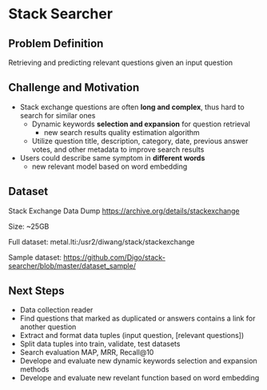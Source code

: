 Stack Searcher
=========

Problem Definition
---
Retrieving and predicting relevant questions given an input question

Challenge and Motivation
---
* Stack exchange questions are often **long and complex**, thus hard to search for similar ones
  * Dynamic keywords **selection and expansion** for question retrieval 
    * new search results quality estimation algorithm
  * Utilize question title, description, category,  date, previous answer votes, and other metadata to improve search results  
* Users could describe same symptom in **different words**
  * new relevant model based on word embedding  

Dataset
----
Stack Exchange Data Dump
https://archive.org/details/stackexchange

Size: ~25GB

Full dataset:  metal.lti:/usr2/diwang/stack/stackexchange

Sample dataset: https://github.com/Digo/stack-searcher/blob/master/dataset_sample/

Next Steps
---
* Data collection reader
* Find questions that marked as duplicated or answers contains a link for another question
* Extract and format data tuples (input question, [relevant questions]) 
* Split data tuples into train, validate, test datasets
* Search evaluation MAP, MRR, Recall@10 
* Develope and evaluate new dynamic keywords selection and expansion methods
* Develope and evaluate new revelant function based on word embedding
